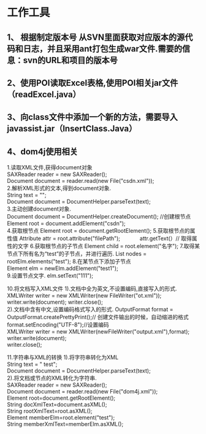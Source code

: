# 工作工具
## 1、 根据制定版本号 从SVN里面获取对应版本的源代码和日志，并且采用ant打包生成war文件.需要的信息：svn的URL和项目的版本号
## 2、使用POI读取Excel表格,使用POI相关jar文件（readExcel.java）
## 3、向class文件中添加一个新的方法，需要导入javassist.jar（InsertClass.Java）
## 4、dom4j使用相关
1.读取XML文件,获得document对象              
                  SAXReader reader = new SAXReader();                
                  Document  document = reader.read(new File("csdn.xml"));  
2.解析XML形式的文本,得到document对象.  
                  String text = "<csdn></csdn>";              
                  Document document = DocumentHelper.parseText(text);  
3.主动创建document对象.  
                 Document document = DocumentHelper.createDocument(); //创建根节点  
                 Element root = document.addElement("csdn");  
4.获取根节点
	                Element root = document.getRootElement();
5.获取根节点的属性值
		              Attribute attr = root.attribute("filePath");
	                attr.getText(）//  取得属性的文字
6.获取根节点的子节点
	                 Element child = root.element("名字");
7.取得某节点下所有名为“test”的子节点，并进行遍历.
	                List nodes = rootElm.elements("test");
8.在某节点下添加子节点  
	                Element elm = newElm.addElement("test1");  
9.设置节点文字.     elm.setText("111"); 

10.将文档写入XML文件
    1).文档中全为英文,不设置编码,直接写入的形式.  
       XMLWriter writer = new XMLWriter(new  FileWriter("ot.xml"));  
       writer.write(document); 
       writer.close();  
    2).文档中含有中文,设置编码格式写入的形式. 
       OutputFormat format = OutputFormat.createPrettyPrint();// 创建文件输出的时候，自动缩进的格式                    
       format.setEncoding("UTF-8");//设置编码  
       XMLWriter writer = new XMLWriter(newFileWriter("output.xml"),format);  
       writer.write(document);  
       writer.close();  

11.字符串与XML的转换
	 1).将字符串转化为XML  
      String text = "<csdn> <java>test</java></csdn>";  
     Document document = DocumentHelper.parseText(text);  
   2).将文档或节点的XML转化为字符串.  
       SAXReader reader = new SAXReader();  
       Document   document = reader.read(new File("dom4j.xml"));              
       Element root=document.getRootElement();      
       String docXmlText=document.asXML();  
       String rootXmlText=root.asXML();  
       Element memberElm=root.element("test");  
       String memberXmlText=memberElm.asXML();  
